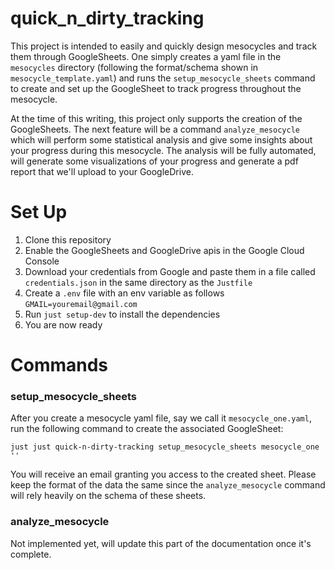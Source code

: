 # **quick_n_dirty_tracking**
This project is intended to easily and quickly design mesocycles and track them through GoogleSheets. One simply creates a yaml file in the `mesocycles` directory (following the format/schema shown in  `mesocycle_template.yaml`) and runs the `setup_mesocycle_sheets` command to create and set up the GoogleSheet to track progress throughout the mesocycle.

At the time of this writing, this project only supports the creation of the GoogleSheets. The next feature will be a command `analyze_mesocycle` which will perform some statistical analysis and give some insights about your progress during this mesocycle. The analysis will be fully automated, will generate some visualizations of your progress and generate a pdf report that we'll upload to your GoogleDrive.

# **Set Up**
1. Clone this repository
2. Enable the GoogleSheets and GoogleDrive apis in the Google Cloud Console
3. Download your credentials from Google and paste them in a file called `credentials.json` in the same directory as the `Justfile`
4. Create a `.env` file with an env variable as follows `GMAIL=youremail@gmail.com`
5. Run `just setup-dev` to install the dependencies
6. You are now ready

# **Commands**
### setup_mesocycle_sheets
After you create a mesocycle yaml file, say we call it `mesocycle_one.yaml`, run the following command to create the associated GoogleSheet:
```
just just quick-n-dirty-tracking setup_mesocycle_sheets mesocycle_one ''
```
You will receive an email granting you access to the created sheet. Please keep the format of the data the same since the `analyze_mesocycle` command will rely heavily on the schema of these sheets.

### analyze_mesocycle
Not implemented yet, will update this part of the documentation once it's complete.

